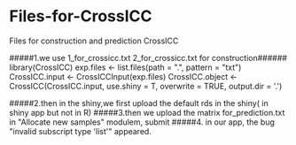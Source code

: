 # Files-for-CrossICC
Files for construction and prediction CrossICC

#####1.we use 1_for_crossicc.txt  2_for_crossicc.txt for construction######
library(CrossICC)
exp.files <- list.files(path = ".", pattern = "txt")
CrossICC.input <- CrossICCInput(exp.files)
CrossICC.object <- CrossICC(CrossICC.input, use.shiny = T, overwrite = TRUE, output.dir = '.')

#####2.then in the shiny,we first upload the default rds in the shiny( in shiny app but not in R)
#####3.then we upload the matrix for_prediction.txt in "Allocate new samples" modulem, submit
#####4. in our app, the bug "invalid subscript type 'list'" appeared.
